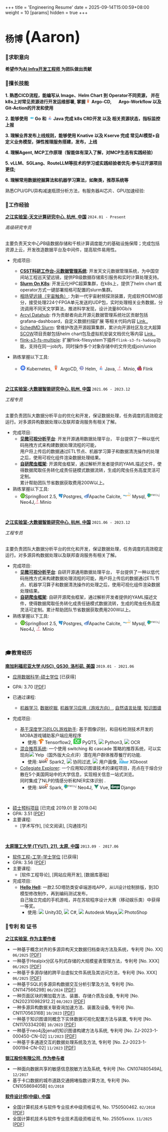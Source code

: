 +++
title = 'Engineering Resume'
date = 2025-09-14T15:00:59+08:00
weight = 10
[params]
  hidden = true
+++


# 杨博 <font size="9">(Aaron)</font>

### <span>&#127919;</span>求职意向
__希望作为<u>AI Infra开发工程师 </u> 为团队做出贡献__

### <span>&#128170;</span>擅长技能

__1. 熟悉CICD流程，能编写从 Image、Helm Chart 到 Operator不同资源， 并在k8s上对常见资源进行开发运维部署, 掌握<span><img src="assets/icons/argocd.png" height="15" width="16"> Argo-CD</span>, <span><img src="assets/icons/argo.png" height="15" width="16"> Argo-Workflow</span> 以及 Git-Action的开发和使用__

__2. 能够使用 <span><img src="assets/icons/go.png" height="15" width="16"> Go </span> 和 <span><img src="assets/icons/java.png" height="15" width="16"> Java </span> 完成 k8s CRD开发 以及 相关资源状态，指标监控上报__

__3. 理解业界发布上线规则，能够使用 Knative 以及 Kserve 完成 常见AI模型+自定义业务模型，弹性推理服务搭建，发布，上线__

__4. 理解Agent, MCP工作原理（智能体有深入了解，对MCP生态有实践经验）__

__5. vLLM、SGLang、RouteLLM等技术的学习或实践经验者优先:参与过开源项目更佳;__

__6. 理解常用数据挖掘算法和机器学习算法，如聚类，推荐系统等__


熟悉CPU/GPU异构减速瓶颈分析方法，有服务器AI芯片、GPU加速经验:


### <span>&#128084;</span>工作经验

[__之江实验室-天文计算研究中心, 杭州, 中国__]()  `2024.01 - Present`

_高级研究专员_<br><br>

主要负责天文中心PB级数据存储和千核计算调度能力的基础设施保障；完成包括资源上云，开发改造数据平台及中间件，提高软件易用性。
- 完成项目: 
    - [__CSST科研工作台-元数据管理系统__](http://www.bao.ac.cn/csst/): 开发天文元数据管理系统，为中国空间站工程巡天望远镜，提供PB级数据存储索引服务和实时计算处理支持。
    - [__Slurm On K8s__](../Slurm/install/_index.md): 开发云化HPC超算集群，在k8s上，提供了helm chart 或 operator方式一键部署规格可配置的slurm集群。
    - [相场望远镜（宇宙触角）](../Demo/Stream/cosmic-antenna.md): 为新一代宇宙射频探测装置，完成软件DEMO部分，接受处理224个FPGA单元发送的UDP包，实时处理相关业务数据，分流调用不同天文学算法，推进科学发现，设计流量80Gb/s
    - [Arcyl Datahub](https://datahubproject.io/): 作为贡献者向此开源元数据管理系统社区贡献包括grafana-dashboard，自定义数据扫描扩展 等相关代码内容 [Link..](https://github.com/datahub-project/datahub/pull/11208)
    - [SchedMD Slurm](https://slurm.schedmd.com/): 曾维护改造开源超算集群，累计向开源社区及北大超算[SCOW](https://github.com/PKUHPC/SCOW)项目贡献包括helm chart包及虚拟机安装文档优化等内容 [Link..](https://github.com/PKUHPC/OpenSCOW/pull/1403)
    - [flink-s3-fs-multiple](https://aaronyang2333.gitlab.io/docs/demo/flink-s3-f3-multiple/): 扩展flink-filesystem下插件`flink-s3-fs-hadoop`功能，支持在同一job内，同时操作多个对象存储中的文件完成join/union

- 熟练掌握以下工具: 
    - <span><img src="assets/icons/kubernetes.png" height="17" width="17"> Kubernetes</span>, <span><img src="assets/icons/argoCD.png" height="20" width="20"> ArgoCD</span>,  <span><img src="assets/icons/helm.png" height="15" width="16">  Helm</span>, <span><img src="assets/icons/java.png" height="17" width="17"> Java</span>,  <span><img src="assets/icons/minio.png" height="15" width="16"> Minio</span>, <span><img src="assets/icons/flink.png" height="15" width="15"> Flink</span> 
<br>

[__之江实验室-大数据智能研究中心, 杭州, 中国__]()  `2021.06 - 2023.12`

_工程专员_<br><br>

主要负责团队大数据分析平台的优化和开发，保证数据处理，任务调度的高效稳定运行。对多源异构数据处理以及联邦查询服务有相关了解。
- 完成项目: 
    - [__见微可视分析平台__](https://gitee.com/zhijiangtianshu/nebula): 开发开源通用数据处理平台， 平台提供了一种以低代码拖拽方式来构建数据处理流程的可能，<br>用户将上传后的数据通过ETL节点、机器学习算子和数据清洗操作的处理之后，使用可视化组件渲染数据处理结果。
    - [__自研爬虫框架__](https://gitea-ops.lab.zjvis.net/bee/crawler): 开源爬虫框架，通过解析开发者提供的YAML描述文件，使得数据爬取任务转化成责任链模式数据流转，生成的爬虫任务高度灵活可定制。<br>累计帮助团队节省数据获取费用200W以上。
- 熟练掌握以下工具: 
    - <span><img src="assets/icons/springboot.png" height="15" width="16">SpringBoot 2.5</span>, <span><img src="assets/icons/postgresql.png" height="15" width="16">Postgres</span>, <span><img src="assets/icons/calcite.png" height="15" width="16">Apache Calcite</span>, <span><img src="assets/icons/mysql.png" height="20" width="30">Mysql</span>, <span><img src="assets/icons/neo4j.png" height="18" width="40"/> Neo4J</span>,<span><img src="assets/icons/minio.png" height="15" width="16">Minio</span>
<br>

[__之江实验室-大数据智能研究中心, 杭州, 中国__]()  `2021.06 - 2023.12`

_工程专员_<br><br>

主要负责团队大数据分析平台的优化和开发，保证数据处理，任务调度的高效稳定运行。对多源异构数据处理以及联邦查询服务有相关了解。
- 完成项目: 
    - [__见微可视分析平台__](https://gitee.com/zhijiangtianshu/nebula): 自研开源通用数据处理平台， 平台提供了一种以低代码拖拽方式来构建数据处理流程的可能，用户将上传后的数据通过ETL节点、机器学习算子和数据清洗操作的处理之后，使用可视化组件渲染数据处理结果。
    - [__自研爬虫框架__](https://gitea-ops.lab.zjvis.net/bee/crawler): 自研开源爬虫框架，通过解析开发者提供的YAML描述文件，使得数据爬取任务转化成责任链模式数据流转，生成的爬虫任务高度灵活可定制。累计帮助团队节省数据获取费用200W以上。
- 熟练掌握以下工具: 
    - <span><img src="assets/icons/springboot.png" height="15" width="16">SpringBoot 2.5</span>, <span><img src="assets/icons/postgresql.png" height="15" width="16">Postgres</span>, <span><img src="assets/icons/calcite.png" height="15" width="16">Apache Calcite</span>, <span><img src="assets/icons/mysql.png" height="20" width="30">Mysql</span>, <span><img src="assets/icons/neo4j.png" height="18" width="40"/> Neo4J</span>, <span><img src="assets/icons/minio.png" height="15" width="16"> Minio</span>
<br>

### <span>&#127891;</span>教育经历 

[__南加利福尼亚大学 (USC), QS30, 洛杉矶, 美国__]() `2019.01 - 2021.06`

- <u>应用数据科学-硕士学位</u> [已获得]
- GPA: 3.70 [[PDF](assets/apds_4.pdf)]
- 已通过课程: 
    - [机器学习](https://gitee.com/aaron2333/DSCI_552/blob/master/README.md), [数据挖掘](https://gitee.com/aaron2333/DSCI_553/blob/master/README.md), [机器学习应用（游戏方向）](../Demo/LOL-overlay-assistant.md), [自然语言处理](https://gitee.com/aaron2333/CSCI_544/blob/master/README.md), [知识图谱](https://gitee.com/aaron2333/DSCI_558/blob/master/README.md) <br>

- 完成项目:
    - [基于深度学习的LOL游戏助手](../Demo/LOL-overlay-assistant.md): 基于图像识别，和目标检测技术开发的MOBA游戏辅助客户端应用程序
        - 使用: <span><img src="assets/icons/tensorflow.png" height="18" width="16"> Tensorflow2</span>, <span><img src="assets/icons/pyqt.png"> PyQT5</span>, <span><img src="https://img.icons8.com/color/18/000000/python.png"/> Python3</span>, <span><img src="https://img.icons8.com/metro/18/000000/general-ocr.png"/> OCR</span>
    - [混合推荐系统](https://gitee.com/aaron2333/DSCI_553/blob/master/project/README.md): 一个使用 switching 和 cascade 策略的推荐系统，可以实现向<img src="https://img.icons8.com/color/18/000000/yelp.png"/> Yelp（国外版大众点评）潜在用户群体推荐餐厅的功能.
        - 使用: <span><img src="assets/icons/spark.png" height="18" width="30"> Spark2</span>, <span><img src="https://img.icons8.com/ios/18/000000/pivot-table.png"/> 协同过滤</span>, <span><img src="https://img.icons8.com/windows/18/000000/change-user-male--v1.png"/> 用户画像</span>, <span><img src="assets/icons/xgboost.png" height="18" width="30"> XGboost</span>
    - [Collegiate Explorer](https://chit-chaat.github.io/Collegiate_Explorer_APP/): 一个应用知识图谱技术的课程项目，亮点在于熔合分散在5个美国网站中的大学信息，实现相关信息一站式浏览。<br> 同时集成了NLP的情感分析和NER实体识别 .
        - 使用: <span><img src="assets/icons/spark.png" height="18" width="30"> Spark</span>, <span><img src="assets/icons/neo4j.png" height="18" width="40"/> Neo4J</span>, <span><img src="assets/icons/vue.png" height="15" width="15"/> Vue</span>, <span><img src="assets/icons/django.png" height="15" width="30"> Django</span>
<br>

- <u>硕士预科项目</u>  [已完成 2019.01 至 2019.04]
- GPA: 3.51 [[PDF](assets/ia_grade.pdf)]
- 主要课程:
    - [学术写作], [论文阅读], [沟通技巧] <br>
<br>

[__太原理工大学 (TYUT), 211, 太原, 中国__]() `2013.09 - 2017.06`

- <u>软件工程-工学-学士学位</u> [已获得]
- GPA: 3.56 [[PDF](assets/typt.pdf)]
- 主要课程: 
    - [软件工程导论], [网站应用开发], [数据库基础] <br>
- 完成项目:
    - [__Hello Hell__](https://www.bilibili.com/video/BV1uz411b7Vk): 一款2.5D塔防类安卓端游戏APP，从UI设计绘制排版，到3D模型修改制作，再到编码测试发布，<br>自己独立完成的手机游戏，并在苏软程序设计大赛（移动娱乐类）中获得一等奖。
        - 使用: <span><img src="https://img.icons8.com/ios-filled/14/000000/unity.png"> Unity3D</span>, <span><img src="https://img.icons8.com/color/14/000000/c-sharp-logo.png"> C#</span>, <span><img src="https://img.icons8.com/color/14/000000/autodesk-maya.png"> Autodesk Maya</span>,<span><img src="https://img.icons8.com/color/16/000000/adobe-photoshop.png"> PhotoShop</span>


### <span>&#128240;</span>专利 和 证书

[__之江实验室, 作为主要作者__]()
- 一种基于概念对齐的多源异构天文数据归档查询方法及系统，专利号 [No. XX] `06/2025` [[PDF](assets/patent/ZL-2022-1-00568.pdf)] <br> 
- 一种基于Healpix分区与列式存储的大规模星表管理方法，专利号 [No. XXX] `06/2025` [[PDF](assets/patent/ZL-2022-1-00568.pdf)] <br> 
- 一种基于多源存储的跨平台虚拟文件系统及其访问方法，专利号 [No. XXX] `06/2025` [[PDF](assets/patent/ZL-2022-1-00568.pdf)] <br> 
- 一种基于SQL的多源异构数据交互分析引擎及方法, 专利号 [No. CN114756629B] `06/2024` [[PDF](assets/patent/ZL-2022-1-00568.pdf)] <br> 
- 一种页面区块的懒加载方法、装置、存储介质及设备, 专利号 [No. CN202310982912.2] `08/2023` [[PDF]()] <br>
- 一种多源异构数据关联查询加速方法、装置及设备, 专利号 [No. CN117056316B] `10/2023` [[PDF](assets/patent/ZL-2023-1-00906.pdf)] <br>
- 一种基于知识图谱同概念下实体数据可视化配置方法与装置, 专利号 [No. CN117033420B] `10/2023` [[PDF](assets/patent/ZL-2023-1-00846.pdf)] <br>
- 一种基于neo4j及jena的知识图谱构建方法与系统, 专利号 [No. ZJ-2023-1-000450-CN-02] `11/2023` [[PDF]()] <br>
- 一种基于多通道交互的数据处理系统及方法, 专利号 [No. ZJ-2023-1-000194-CN-02] `11/2023` [[PDF]()] <br>

[__银江股份有限公司, 作为参与者__]()
- 一种面向数据共享的敏感信息脱敏方法及系统, 专利号 [No. CN107480549A], `12/2017`<br>
- 基于卡口数据的城市道路交通拥堵指数计算方法, 专利号 [No. CN105869405B] `03/2018`<br>

[__软件设计师(中级), 中国__]()
- 全国计算机技术与软件专业技术中级资格证书, No. 1750500462. `02/2018` [[PDF](assets/nptq.png)]
- 全国计算机技术与软件专业技术高级资格证书, No. 25505xxxx. `11/2025` [[PDF](assets/nptq.png)]
